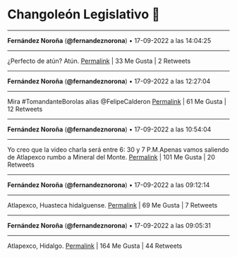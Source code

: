 # Changoleón Legislativo 🙈
*****
**Fernández Noroña** (**@fernandeznorona**) • 17-09-2022 a las 14:04:25
*****
¿Perfecto de atún? Atún.
[Permalink](https://twitter.com/fernandeznorona/status/1571258799465316353) | 33 Me Gusta | 2 Retweets
*****
**Fernández Noroña** (**@fernandeznorona**) • 17-09-2022 a las 12:27:04
*****
Mira #TomandanteBorolas alias @FelipeCalderon
[Permalink](https://twitter.com/fernandeznorona/status/1571234304121880576) | 61 Me Gusta | 12 Retweets
*****
**Fernández Noroña** (**@fernandeznorona**) • 17-09-2022 a las 10:54:04
*****
Yo creo que la video charla será entre 6: 30 y 7 P.M.Apenas vamos saliendo de Atlapexco rumbo a Mineral del Monte.
[Permalink](https://twitter.com/fernandeznorona/status/1571210899976765443) | 101 Me Gusta | 20 Retweets
*****
**Fernández Noroña** (**@fernandeznorona**) • 17-09-2022 a las 09:12:14
*****
Atlapexco, Huasteca hidalguense.
[Permalink](https://twitter.com/fernandeznorona/status/1571185271131230208) | 69 Me Gusta | 7 Retweets
*****
**Fernández Noroña** (**@fernandeznorona**) • 17-09-2022 a las 09:05:31
*****
Atlapexco, Hidalgo.
[Permalink](https://twitter.com/fernandeznorona/status/1571183581816406018) | 164 Me Gusta | 44 Retweets